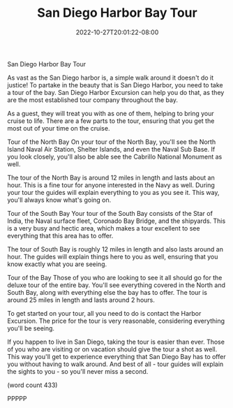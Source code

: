 ﻿---
title: "San Diego Harbor Bay Tour"
date: 2022-10-27T20:01:22-08:00
description: "long articles Tips for Web Success"
featured_image: "/images/long articles.jpg"
tags: ["long articles"]
---

San Diego Harbor Bay Tour

As vast as the San Diego harbor is, a simple walk
around it doesn't do it justice!  To partake in the
beauty that is San Diego Harbor, you need to take a
tour of the bay.  San Diego Harbor Excursion can 
help you do that, as they are the most established
tour company throughout the bay.

As a guest, they will treat you with as one of them,
helping to bring your cruise to life.  There are 
a few parts to the tour, ensuring that you get the
most out of your time on the cruise.  

Tour of the North Bay
On your tour of the North Bay, you'll see the North
Island Naval Air Station, Shelter Islands, and even
the Naval Sub Base.  If you look closely, you'll 
also be able see the Cabrillo National Monument as 
well.

The tour of the North Bay is around 12 miles in length
and lasts about an hour.  This is a fine tour for
anyone interested in the Navy as well.  During your
tour the guides will explain everything to you as
you see it.  This way, you'll always know what's going
on.

Tour of the South Bay
Your tour of the South Bay consists of the Star of
India, the Naval surface fleet, Coronado Bay Bridge,
and the shipyards.  This is a very busy and hectic 
area, which makes a tour excellent to see everything
that this area has to offer.

The tour of South Bay is roughly 12 miles in length 
and also lasts around an hour.  The guides will explain
things here to you as well, ensuring that you know
exactly what you are seeing.

Tour of the Bay
Those of you who are looking to see it all should go
for the deluxe tour of the entire bay.  You'll see
everything covered in the North and South Bay, along
with everything else the bay has to offer.  The tour
is around 25 miles in length and lasts around 2 hours.

To get started on your tour, all you need to do is 
contact the Harbor Excursion.  The price for the tour
is very reasonable, considering everything you'll be
seeing.  

If you happen to live in San Diego, taking the tour is
easier than ever.  Those of you who are visiting or on
vacation should give the tour a shot as well.  This way
you'll get to experience everything that San Diego Bay
has to offer you without having to walk around.  And
best of all - tour guides will explain the sights to 
you - so you'll never miss a second.

(word count 433)

PPPPP
